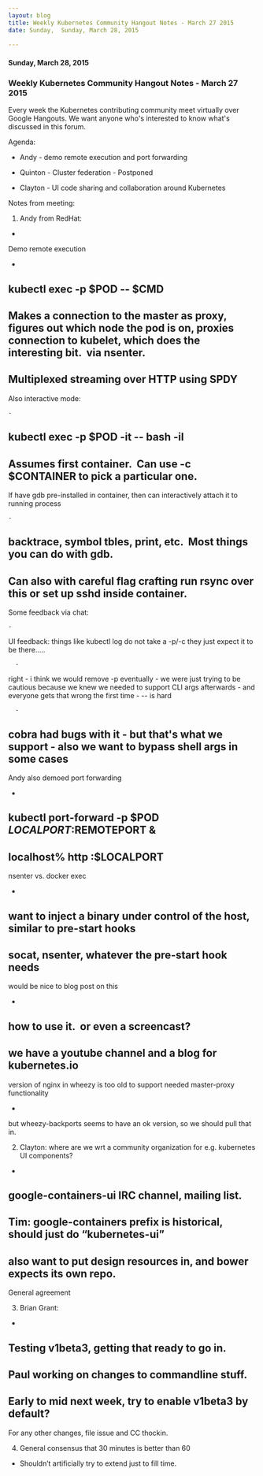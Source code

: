 ```yaml
---
layout: blog
title: Weekly Kubernetes Community Hangout Notes - March 27 2015
date: Sunday,  Sunday, March 28, 2015 
 
---
```

#### Sunday, March 28, 2015 
### Weekly Kubernetes Community Hangout Notes - March 27 2015 
Every week the Kubernetes contributing community meet virtually over Google Hangouts. We want anyone who's interested to know what's discussed in this forum.

  

Agenda:

- Andy - demo remote execution and port forwarding

- Quinton - Cluster federation - Postponed

- Clayton - UI code sharing and collaboration around Kubernetes

  

Notes from meeting:

1. Andy from RedHat:

- 
Demo remote execution

  - 
kubectl exec -p $POD -- $CMD
  - 
Makes a connection to the master as proxy, figures out which node the pod is on, proxies connection to kubelet, which does the interesting bit. &nbsp;via nsenter.
  - 
Multiplexed streaming over HTTP using SPDY
  - 
Also interactive mode:

    - 
 kubectl exec -p $POD -it -- bash -il
  - 
Assumes first container. &nbsp;Can use -c $CONTAINER to pick a particular one.
  - 
If have gdb pre-installed in container, then can interactively attach it to running process

    - 
backtrace, symbol tbles, print, etc. &nbsp;Most things you can do with gdb.
  - 
Can also with careful flag crafting run rsync over this or set up sshd inside container.
  - 
Some feedback via chat:

    - 
UI feedback: things like kubectl log do not take a -p/-c they just expect it to be there.....

      - 
right
      - 
i think we would remove -p eventually
      - 
we were just trying to be cautious because we knew we needed to support CLI args afterwards
      - 
and everyone gets that wrong the first time
    - 
-- is hard

      - 
cobra had bugs with it
      - 
but that's what we support
      - 
also we want to bypass shell args in some cases
- 
Andy also demoed port forwarding

  - 
kubectl port-forward -p $POD $LOCALPORT:$REMOTEPORT &
  - 
localhost% http :$LOCALPORT
- 
nsenter vs. docker exec

  - 
want to inject a binary under control of the host, similar to pre-start hooks
  - 
socat, nsenter, whatever the pre-start hook needs
- 
would be nice to blog post on this

  - 
how to use it. &nbsp;or even a screencast?
  - 
we have a youtube channel and a blog for kubernetes.io
- 
version of nginx in wheezy is too old to support needed master-proxy functionality

  - 
but wheezy-backports seems to have an ok version, so we should pull that in.

2. Clayton: where are we wrt a community organization for e.g. kubernetes UI components?

- 
google-containers-ui IRC channel, mailing list.
- 
Tim: google-containers prefix is historical, should just do “kubernetes-ui”
- 
also want to put design resources in, and bower expects its own repo.
- 
General agreement

3. Brian Grant:

- 
Testing v1beta3, getting that ready to go in.
- 
Paul working on changes to commandline stuff.
- 
Early to mid next week, try to enable v1beta3 by default?
- 
For any other changes, file issue and CC thockin.

4. General consensus that 30 minutes is better than 60
  

- Shouldn’t artificially try to extend just to fill time.
